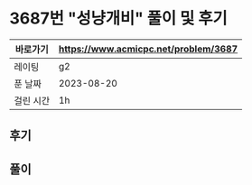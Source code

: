 # 3687번 "성냥개비" 풀이 및 후기

| 바로가기  | <https://www.acmicpc.net/problem/3687> |
|-------|----------------------------------------|
| 레이팅   | g2                                     |
| 푼 날짜  | 2023-08-20                             |
| 걸린 시간 | 1h                                     |

## 후기

## 풀이
